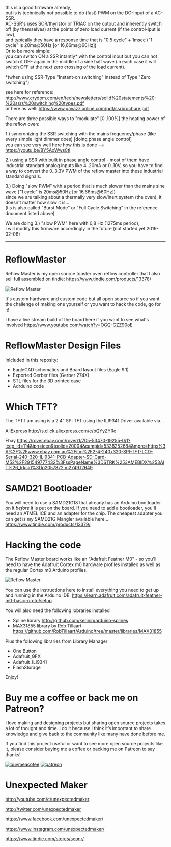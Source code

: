 this is a good firmware already,  
but is is technically not possible to do (fast) PWM on the DC-Input of a AC-SSR.  
AC-SSR's uses SCR/thyristor or TRIAC on the output and inherently switch off (by themselves) at the points of zero load current (if the control-iput is low),  
and typically they have a response time that is "0.5 cycle" + 1msec  ("1 cycle" is 20ms@50Hz [or 16,66ms@60Hz])  
Or to be more simple:   
you can switch ON a SSR intantly* with the control input but you can not switch it OFF again in the middle of a sine half wave (in each case it will switch OFF at the next zero crossing of the load current).  
  
*(when using SSR-Type "Instant-on switching" instead of Type "Zero switching")  
    
    
see here for reference: http://www.crydom.com/en/tech/newsletters/solid%20statements%20-%20ssrs%20switching%20types.pdf  
or here as well: https://www.gavazzionline.com/pdf/ssrbrochure.pdf
    
    
There are three possible ways to "modulate" [0..100%] the heating power of the reflow oven:  
  
1.) syncronizing the SSR switching with the mains frequency/phase (like every simple light dimmer does) [doing phase angle control]  
you can see very well here how this is done --> https://youtu.be/8Y5AxWws0tI    
  
2.) using a SSR with built in phase angle control - most of them have industrial standard analog inputs like 4..20mA or 0..10V, so you have to find a way to convert the 0..3,3V PWM of the reflow master into these industrial standard signals.
  
3.) Doing "slow PWM" with a period that is much slower than the mains sine wave ("1 cycle" is 20ms@50Hz [or 16,66ms@60Hz])  
since we are talking about a thermally very slow/inert system (the oven), it doesn't matter how slow it is...  
(tis is also called "Burst Mode" or "Full Cycle Switching" in the reference document listed above)
    
    
We are doing 3.) "slow PWM" here with 0,8 Hz (1275ms period),  
I will modify this firmware accordingly in the future (not started yet 2019-02-08)


----

# ReflowMaster

Reflow Master is my open source toaster oven reflow controller that I also sell full assembled on tindie:
https://www.tindie.com/products/13378/

![Reflow Master](http://3sprockets.com.au/um/projects/reflowmaster/Pict_01.jpg)

It's custom hardware and custom code but all open source so if you want the challenge of making one yourself or you want to hack the code, go for it!

I have a live stream build of the board here if you want to see what's involved
https://www.youtube.com/watch?v=OGQ-GZZ90oE


# ReflowMaster Design Files

Inlcluded in this reposity:
- EagleCAD schematics and Board layout files (Eagle 9.1) 
- Exported Gerber files (Gerber 274X)
- STL files for the 3D printed case
- Adrduino code

# Which TFT?
The TFT I am using is a 2.4" SPI TFT using the ILI9341 Driver available via...

AliExpress
http://s.click.aliexpress.com/e/bQYyZYRe

Ebay
https://rover.ebay.com/rover/1/705-53470-19255-0/1?icep_id=114&ipn=icep&toolid=20004&campid=5338252684&mpre=https%3A%2F%2Fwww.ebay.com.au%2Fitm%2F2-4-240x320-SPI-TFT-LCD-Serial-240-320-ILI9341-PCB-Adapter-SD-Card-M52%2F291549777432%3FssPageName%3DSTRK%253AMEBIDX%253AIT%26_trksid%3Dp2057872.m2749.l2649

# SAMD21 Bootloader
You will need to use a SAMD21G18 that already has an Arduino bootloader on it *before* it is put on the board. If you need to add a bootloader, you'll need an ATMEL ICE and an adapter for the chip. The cheapest adapter you can get is my SAMD21G Mangler available here...
https://www.tindie.com/products/13379/

# Hacking the code
The Reflow Master board works like an "Adafruit Feather M0" - so you'll need to have the Adafruit Cortex m0 hardware profiles installed as well as the regular Cortex m0 Arduino profiles.

![Reflow Master](http://3sprockets.com.au/um/projects/reflowmaster/Pict_03.jpg)

You can use the instructions here to install everything you need to get up and running in the Arduino IDE:
https://learn.adafruit.com/adafruit-feather-m0-basic-proto/setup

You will also need the following lobraries installed
- Spline library http://github.com/kerinin/arduino-splines
- MAX31855 library by Rob Tillaart https://github.com/RobTillaart/Arduino/tree/master/libraries/MAX31855

Plus the following libraries from Library Manager
- One Button
- Adafruit_GFX
- Adafruit_ILI9341
- FlashStorage
   
Enjoy!

# Buy me a coffee or back me on Patreon?
I love making and designing projects but sharing open source projects takes a lot of thought and time. I do it because I think it’s important to share knowledge and give back to the community like many have done before me.

If you find this project useful or want to see more open source projects like it, please consider buying me a coffee or backing me on Patreon to say thanks!

[![buymeacofee](https://www.buymeacoffee.com/assets/img/custom_images/orange_img.png)](https://www.buymeacoffee.com/YLVGbhJP0)
[![patreon](http://3sprockets.com.au/um/PatreonSmall.jpg)](https://www.patreon.com/unexpectedmaker)

# Unexpected Maker
http://youtube.com/c/unexpectedmaker

http://twitter.com/unexpectedmaker

https://www.facebook.com/unexpectedmaker/

https://www.instagram.com/unexpectedmaker/

https://www.tindie.com/stores/seonr/

